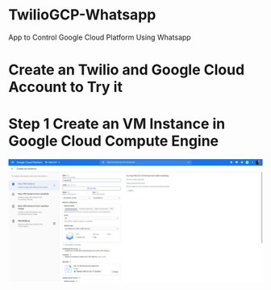 # TwilioGCP-Whatsapp
App to Control Google Cloud Platform Using Whatsapp
# Create an Twilio and Google Cloud Account to Try it
# Step 1 Create an VM Instance in Google Cloud Compute Engine
![Step1Img](https://github.com/cyrixninja/TwilioGCP-Whatsapp/blob/main/Image/7.png?raw=true)
